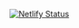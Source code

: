 [![Netlify Status](https://api.netlify.com/api/v1/badges/9a259978-fc6b-454e-aa8e-9e36e4ed1c4a/deploy-status)](https://app.netlify.com/sites/3biggo/deploys)
